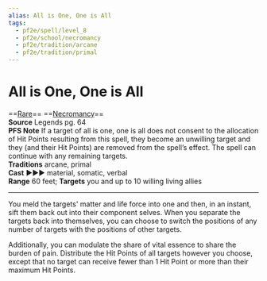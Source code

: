 ```yaml
---
alias: All is One, One is All
tags:
  - pf2e/spell/level_8
  - pf2e/school/necromancy
  - pf2e/tradition/arcane
  - pf2e/tradition/primal
---
```


# All is One, One is All

==[Rare](Rare.md)== ==[Necromancy](Necromancy.md)==  
__Source__ Legends pg. 64  
**PFS Note** If a target of all is one, one is all does not consent to the allocation of Hit Points resulting from this spell, they become an unwilling target and they (and their Hit Points) are removed from the spell’s effect. The spell can continue with any remaining targets.  
**Traditions** arcane, primal  
**Cast** ►►► material, somatic, verbal  
**Range** 60 feet; **Targets** you and up to 10 willing living allies

---

You meld the targets' matter and life force into one and then, in an instant, sift them back out into their component selves. When you separate the targets back into themselves, you can choose to switch the positions of any number of targets with the positions of other targets.

Additionally, you can modulate the share of vital essence to share the burden of pain. Distribute the Hit Points of all targets however you choose, except that no target can receive fewer than 1 Hit Point or more than their maximum Hit Points.
